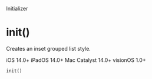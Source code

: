 Initializer

# init()

Creates an inset grouped list style.

iOS 14.0+  iPadOS 14.0+  Mac Catalyst 14.0+  visionOS 1.0+

    
    
    init()

